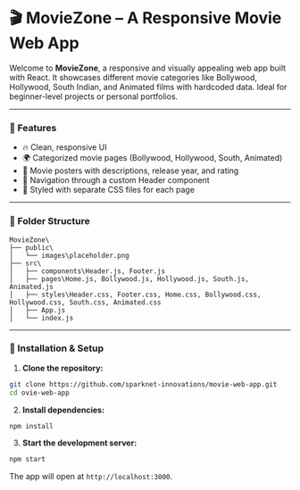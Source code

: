 # 🎬 MovieZone – A Responsive Movie Web App

Welcome to **MovieZone**, a responsive and visually appealing web app built with React. It showcases different movie categories like Bollywood, Hollywood, South Indian, and Animated films with hardcoded data. Ideal for beginner-level projects or personal portfolios.

---

### 📌 Features

* 🔥 Clean, responsive UI
* 🌍 Categorized movie pages (Bollywood, Hollywood, South, Animated)
* 📸 Movie posters with descriptions, release year, and rating
* 🚀 Navigation through a custom Header component
* 🎨 Styled with separate CSS files for each page

---

### 📁 Folder Structure

```
MovieZone\
├── public\
│   └── images\placeholder.png
├── src\
│   ├── components\Header.js, Footer.js
│   ├── pages\Home.js, Bollywood.js, Hollywood.js, South.js, Animated.js
│   ├── styles\Header.css, Footer.css, Home.css, Bollywood.css, Hollywood.css, South.css, Animated.css
│   ├── App.js
│   └── index.js
```
---

### 🔧 Installation & Setup

1. **Clone the repository:**

```bash
git clone https://github.com/sparknet-innovations/movie-web-app.git
cd ovie-web-app
```

2. **Install dependencies:**

```bash
npm install
```

3. **Start the development server:**

```bash
npm start
```

The app will open at `http://localhost:3000`.

